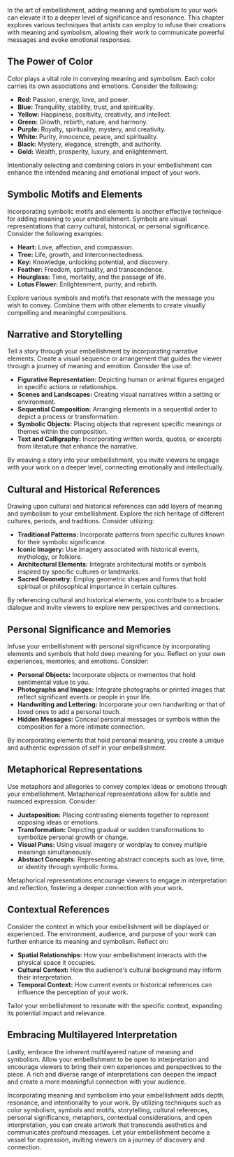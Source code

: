 
In the art of embellishment, adding meaning and symbolism to your work can elevate it to a deeper level of significance and resonance. This chapter explores various techniques that artists can employ to infuse their creations with meaning and symbolism, allowing their work to communicate powerful messages and evoke emotional responses.

The Power of Color
------------------

Color plays a vital role in conveying meaning and symbolism. Each color carries its own associations and emotions. Consider the following:

* **Red:** Passion, energy, love, and power.
* **Blue:** Tranquility, stability, trust, and spirituality.
* **Yellow:** Happiness, positivity, creativity, and intellect.
* **Green:** Growth, rebirth, nature, and harmony.
* **Purple:** Royalty, spirituality, mystery, and creativity.
* **White:** Purity, innocence, peace, and spirituality.
* **Black:** Mystery, elegance, strength, and authority.
* **Gold:** Wealth, prosperity, luxury, and enlightenment.

Intentionally selecting and combining colors in your embellishment can enhance the intended meaning and emotional impact of your work.

Symbolic Motifs and Elements
----------------------------

Incorporating symbolic motifs and elements is another effective technique for adding meaning to your embellishment. Symbols are visual representations that carry cultural, historical, or personal significance. Consider the following examples:

* **Heart:** Love, affection, and compassion.
* **Tree:** Life, growth, and interconnectedness.
* **Key:** Knowledge, unlocking potential, and discovery.
* **Feather:** Freedom, spirituality, and transcendence.
* **Hourglass:** Time, mortality, and the passage of life.
* **Lotus Flower:** Enlightenment, purity, and rebirth.

Explore various symbols and motifs that resonate with the message you wish to convey. Combine them with other elements to create visually compelling and meaningful compositions.

Narrative and Storytelling
--------------------------

Tell a story through your embellishment by incorporating narrative elements. Create a visual sequence or arrangement that guides the viewer through a journey of meaning and emotion. Consider the use of:

* **Figurative Representation:** Depicting human or animal figures engaged in specific actions or relationships.
* **Scenes and Landscapes:** Creating visual narratives within a setting or environment.
* **Sequential Composition:** Arranging elements in a sequential order to depict a process or transformation.
* **Symbolic Objects:** Placing objects that represent specific meanings or themes within the composition.
* **Text and Calligraphy:** Incorporating written words, quotes, or excerpts from literature that enhance the narrative.

By weaving a story into your embellishment, you invite viewers to engage with your work on a deeper level, connecting emotionally and intellectually.

Cultural and Historical References
----------------------------------

Drawing upon cultural and historical references can add layers of meaning and symbolism to your embellishment. Explore the rich heritage of different cultures, periods, and traditions. Consider utilizing:

* **Traditional Patterns:** Incorporate patterns from specific cultures known for their symbolic significance.
* **Iconic Imagery:** Use imagery associated with historical events, mythology, or folklore.
* **Architectural Elements:** Integrate architectural motifs or symbols inspired by specific cultures or landmarks.
* **Sacred Geometry:** Employ geometric shapes and forms that hold spiritual or philosophical importance in certain cultures.

By referencing cultural and historical elements, you contribute to a broader dialogue and invite viewers to explore new perspectives and connections.

Personal Significance and Memories
----------------------------------

Infuse your embellishment with personal significance by incorporating elements and symbols that hold deep meaning for you. Reflect on your own experiences, memories, and emotions. Consider:

* **Personal Objects:** Incorporate objects or mementos that hold sentimental value to you.
* **Photographs and Images:** Integrate photographs or printed images that reflect significant events or people in your life.
* **Handwriting and Lettering:** Incorporate your own handwriting or that of loved ones to add a personal touch.
* **Hidden Messages:** Conceal personal messages or symbols within the composition for a more intimate connection.

By incorporating elements that hold personal meaning, you create a unique and authentic expression of self in your embellishment.

Metaphorical Representations
----------------------------

Use metaphors and allegories to convey complex ideas or emotions through your embellishment. Metaphorical representations allow for subtle and nuanced expression. Consider:

* **Juxtaposition:** Placing contrasting elements together to represent opposing ideas or emotions.
* **Transformation:** Depicting gradual or sudden transformations to symbolize personal growth or change.
* **Visual Puns:** Using visual imagery or wordplay to convey multiple meanings simultaneously.
* **Abstract Concepts:** Representing abstract concepts such as love, time, or identity through symbolic forms.

Metaphorical representations encourage viewers to engage in interpretation and reflection, fostering a deeper connection with your work.

Contextual References
---------------------

Consider the context in which your embellishment will be displayed or experienced. The environment, audience, and purpose of your work can further enhance its meaning and symbolism. Reflect on:

* **Spatial Relationships:** How your embellishment interacts with the physical space it occupies.
* **Cultural Context:** How the audience's cultural background may inform their interpretation.
* **Temporal Context:** How current events or historical references can influence the perception of your work.

Tailor your embellishment to resonate with the specific context, expanding its potential impact and relevance.

Embracing Multilayered Interpretation
-------------------------------------

Lastly, embrace the inherent multilayered nature of meaning and symbolism. Allow your embellishment to be open to interpretation and encourage viewers to bring their own experiences and perspectives to the piece. A rich and diverse range of interpretations can deepen the impact and create a more meaningful connection with your audience.

Incorporating meaning and symbolism into your embellishment adds depth, resonance, and intentionality to your work. By utilizing techniques such as color symbolism, symbols and motifs, storytelling, cultural references, personal significance, metaphors, contextual considerations, and open interpretation, you can create artwork that transcends aesthetics and communicates profound messages. Let your embellishment become a vessel for expression, inviting viewers on a journey of discovery and connection.
